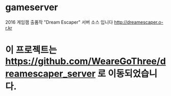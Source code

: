 # gameserver
2016 게임잼 출품작 "Dream Escaper" 서버 소스 입니다
http://dreamescaper.o-r.kr


# 이 프로젝트는 https://github.com/WeareGoThree/dreamescaper_server 로 이동되었습니다.  
